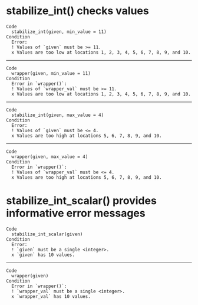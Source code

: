 # stabilize_int() checks values

    Code
      stabilize_int(given, min_value = 11)
    Condition
      Error:
      ! Values of `given` must be >= 11.
      x Values are too low at locations 1, 2, 3, 4, 5, 6, 7, 8, 9, and 10.

---

    Code
      wrapper(given, min_value = 11)
    Condition
      Error in `wrapper()`:
      ! Values of `wrapper_val` must be >= 11.
      x Values are too low at locations 1, 2, 3, 4, 5, 6, 7, 8, 9, and 10.

---

    Code
      stabilize_int(given, max_value = 4)
    Condition
      Error:
      ! Values of `given` must be <= 4.
      x Values are too high at locations 5, 6, 7, 8, 9, and 10.

---

    Code
      wrapper(given, max_value = 4)
    Condition
      Error in `wrapper()`:
      ! Values of `wrapper_val` must be <= 4.
      x Values are too high at locations 5, 6, 7, 8, 9, and 10.

# stabilize_int_scalar() provides informative error messages

    Code
      stabilize_int_scalar(given)
    Condition
      Error:
      ! `given` must be a single <integer>.
      x `given` has 10 values.

---

    Code
      wrapper(given)
    Condition
      Error in `wrapper()`:
      ! `wrapper_val` must be a single <integer>.
      x `wrapper_val` has 10 values.

